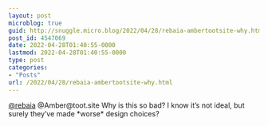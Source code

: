 ```yaml
---
layout: post
microblog: true
guid: http://snuggle.micro.blog/2022/04/28/rebaia-ambertootsite-why.html
post_id: 4547069
date: 2022-04-28T01:40:55-0000
lastmod: 2022-04-28T01:40:55-0000
type: post
categories:
- "Posts"
url: /2022/04/28/rebaia-ambertootsite-why.html
---
```

<p><span class="h-card" translate="no"><a href="https://cybre.space/@rebaia" class="u-url mention">@<span>rebaia</span></a></span> @Amber@toot.site Why is this so bad? I know it’s not ideal, but surely they’ve made *worse* design choices?</p>
